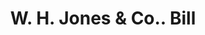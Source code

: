 ---
doi: 10.7916/D8CR75HG
date_other: '1880'
date_other_textual: 1880-1889
form: printed ephemera
genre:
- Invoices
name:
- W. H. Jones & Co.
object_in_context_url: https://biggert.cul.columbia.edu/items/view/ave_biggert_01299
subject_hierarchical_geographic:
- Columbus, Ohio, United States
subject_name:
- W. H. Jones & Co.
title: W. H. Jones & Co.. Bill
sort_title: W. H. Jones & Co.. Bill
call_number: ave_biggert_01299
coordinates:
- 39.983333333333334,-82.98333333333333
pid: ave_biggert_01299
identifiers: ave_biggert_01299
canvas_id: ldpd:396561
permalink: "/items/ave_biggert_01299/"
layout: iiif-image-page
---